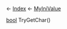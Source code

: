 ← [Index](Api-Index) ← [MyIniValue](VRage.Game.ModAPI.Ingame.Utilities.MyIniValue)

[bool](System.Boolean) TryGetChar()